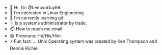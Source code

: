 - 👋 Hi, I’m @LenovoGuy98
- 👀 I’m interested in Linux Engineering
- 🌱 I’m currently learning git
- ✨ Is a systems administrator by trade.
- 📫 How to reach me email
- 😄 Pronouns: He/His/Him
- ⚡ Fun fact: ...
Unix Operating system was created by Ken Thompson and Dennis Richie 
<!---
LenovoGuy98/LenovoGuy98 is a ✨ special ✨ repository because its `README.md` (this file) appears on your GitHub profile.
You can click the Preview link to take a look at your changes.
--->
